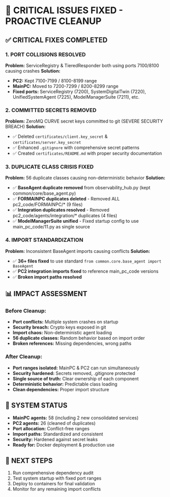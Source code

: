 # 🚨 CRITICAL ISSUES FIXED - PROACTIVE CLEANUP

## ✅ **CRITICAL FIXES COMPLETED**

### **1. PORT COLLISIONS RESOLVED**
**Problem:** ServiceRegistry & TieredResponder both using ports 7100/8100 causing crashes
**Solution:**
- **PC2:** Kept 7100-7199 / 8100-8199 range
- **MainPC:** Moved to 7200-7299 / 8200-8299 range
- **Fixed ports:** ServiceRegistry (7200), SystemDigitalTwin (7220), UnifiedSystemAgent (7225), ModelManagerSuite (7211), etc.

### **2. COMMITTED SECRETS REMOVED**
**Problem:** ZeroMQ CURVE secret keys committed to git (SEVERE SECURITY BREACH)
**Solution:**
- ✅ Deleted `certificates/client.key_secret` & `certificates/server.key_secret`
- ✅ Enhanced `.gitignore` with comprehensive secret patterns
- ✅ Created `certificates/README.md` with proper security documentation

### **3. DUPLICATE CLASS CRISIS FIXED**
**Problem:** 56 duplicate classes causing non-deterministic behavior
**Solution:**
- ✅ **BaseAgent duplicate removed** from observability_hub.py (kept common/core/base_agent.py)
- ✅ **FORMAINPC duplicates deleted** - Removed ALL pc2_code/FORMAINPC/* (9 files)
- ✅ **Integration duplicates resolved** - Removed pc2_code/agents/integration/* duplicates (4 files)
- ✅ **ModelManagerSuite unified** - Fixed startup config to use main_pc_code/11.py as single source

### **4. IMPORT STANDARDIZATION**
**Problem:** Inconsistent BaseAgent imports causing conflicts
**Solution:**
- ✅ **36+ files fixed** to use standard `from common.core.base_agent import BaseAgent`
- ✅ **PC2 integration imports fixed** to reference main_pc_code versions
- ✅ **Broken import paths resolved**

## 📊 **IMPACT ASSESSMENT**

### **Before Cleanup:**
- **Port conflicts:** Multiple system crashes on startup
- **Security breach:** Crypto keys exposed in git
- **Import chaos:** Non-deterministic agent loading
- **56 duplicate classes:** Random behavior based on import order
- **Broken references:** Missing dependencies, wrong paths

### **After Cleanup:**
- **Port ranges isolated:** MainPC & PC2 can run simultaneously
- **Security hardened:** Secrets removed, .gitignore protected
- **Single source of truth:** Clear ownership of each component
- **Deterministic behavior:** Predictable class loading
- **Clean dependencies:** Proper import structure

## 🚀 **SYSTEM STATUS**
- **MainPC agents:** 58 (including 2 new consolidated services)
- **PC2 agents:** 26 (cleaned of duplicates)
- **Port allocation:** Conflict-free ranges
- **Import paths:** Standardized and consistent
- **Security:** Hardened against secret leaks
- **Ready for:** Docker deployment & production use

## 🎯 **NEXT STEPS**
1. Run comprehensive dependency audit
2. Test system startup with fixed port ranges
3. Deploy to containers for final validation
4. Monitor for any remaining import conflicts